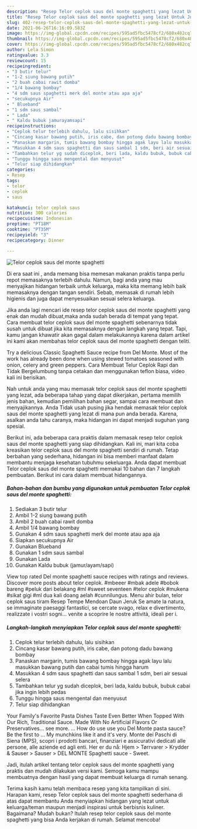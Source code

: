 ```yaml
---
description: "Resep Telor ceplok saus del monte spaghetti yang lezat Untuk Jualan"
title: "Resep Telor ceplok saus del monte spaghetti yang lezat Untuk Jualan"
slug: 402-resep-telor-ceplok-saus-del-monte-spaghetti-yang-lezat-untuk-jualan
date: 2021-06-26T16:16:09.583Z
image: https://img-global.cpcdn.com/recipes/595ad5fbc5478cf2/680x482cq70/telor-ceplok-saus-del-monte-spaghetti-foto-resep-utama.jpg
thumbnail: https://img-global.cpcdn.com/recipes/595ad5fbc5478cf2/680x482cq70/telor-ceplok-saus-del-monte-spaghetti-foto-resep-utama.jpg
cover: https://img-global.cpcdn.com/recipes/595ad5fbc5478cf2/680x482cq70/telor-ceplok-saus-del-monte-spaghetti-foto-resep-utama.jpg
author: Lela Simon
ratingvalue: 3.3
reviewcount: 15
recipeingredient:
- "3 butir telur"
- "1-2 siung bawang putih"
- "2 buah cabai rawit domba"
- "1/4 bawang bombay"
- "4 sdm saus spaghetti merk del monte atau apa aja"
- "secukupnya Air"
- " Blueband"
- "1 sdm saus sambal"
- " Lada"
- " Kaldu bubuk jamurayamsapi"
recipeinstructions:
- "Ceplok telur terlebih dahulu, lalu sisihkan"
- "Cincang kasar bawang putih, iris cabe, dan potong dadu bawang bombay"
- "Panaskan margarin, tumis bawang bombay hingga agak layu lalu masukkan bawang putih dan cabai tumis hingga harum"
- "Masukkan 4 sdm saus spaghetti dan saus sambal 1 sdm, beri air sesuai selera"
- "Tambahkan telur yg sudah diceplok, beri lada, kaldu bubuk, bubuk cabai jika ingin lebih pedas"
- "Tunggu hingga saus mengental dan menyusut"
- "Telur siap dihidangkan"
categories:
- Resep
tags:
- telor
- ceplok
- saus

katakunci: telor ceplok saus 
nutrition: 300 calories
recipecuisine: Indonesian
preptime: "PT18M"
cooktime: "PT35M"
recipeyield: "3"
recipecategory: Dinner

---
```



![Telor ceplok saus del monte spaghetti](https://img-global.cpcdn.com/recipes/595ad5fbc5478cf2/680x482cq70/telor-ceplok-saus-del-monte-spaghetti-foto-resep-utama.jpg)

Di era  saat ini , anda memang bisa memesan makanan praktis tanpa perlu repot memasaknya terlebih dahulu. Namun, bagi anda yang mau menyajikan hidangan terbaik untuk keluarga, maka kita memang lebih baik memasaknya dengan tangan sendiri. Sebab, memasak di rumah lebih higienis dan juga dapat menyesuaikan sesuai selera keluarga.

Jika anda lagi mencari ide resep telor ceplok saus del monte spaghetti yang enak dan mudah dibuat,maka anda sudah berada di tempat yang tepat. Cara membuat telor ceplok saus del monte spaghetti  sebenarnya tidak susah untuk dibuat jika kita memasaknya dengan langkah yang tepat. Tapi, kamu jangan khawatir akan gagal dalam melakukannya 
karena dalam artikel ini kami akan membahas telor ceplok saus del monte spaghetti dengan teliti.  

Try a delicious Classic Spaghetti Sauce recipe from Del Monte. Most of the work has already been done when using stewed tomatoes seasoned with onion, celery and green peppers. Cara Membuat Telur Ceplok Rapi dan Tidak Bergelumbung tanpa cetakan dan menggunakan teflon biasa, video kali ini berisikan.

Nah untuk anda yang mau memasak telor ceplok saus del monte spaghetti yang lezat, ada beberapa tahap yang dapat dikerjakan, pertama memilih jenis bahan, kemudian pemilihan bahan segar, sampai cara membuat dan menyajikannya. Anda Tidak usah pusing jika hendak memasak telor ceplok saus del monte spaghetti yang lezat di mana pun anda berada. Karena, asalkan anda  tahu caranya, maka hidangan ini dapat menjadi suguhan yang spesial.

Berikut ini, ada beberapa cara praktis  dalam memasak resep telor ceplok saus del monte spaghetti yang siap dihidangkan. Kali ini, mari kita coba kreasikan telor ceplok saus del monte spaghetti sendiri di rumah. Tetap berbahan yang sederhana, hidangan ini bisa memberi manfaat dalam membantu menjaga kesehatan tubuhmu sekeluarga. Anda dapat membuat Telor ceplok saus del monte spaghetti memakai 10 bahan dan 7 langkah pembuatan. Berikut ini cara dalam membuat hidangannya.

<!--inarticleads1-->

##### Bahan-bahan dan bumbu yang digunakan untuk pembuatan Telor ceplok saus del monte spaghetti:

1. Sediakan 3 butir telur
1. Ambil 1-2 siung bawang putih
1. Ambil 2 buah cabai rawit domba
1. Ambil 1/4 bawang bombay
1. Gunakan 4 sdm saus spaghetti merk del monte atau apa aja
1. Siapkan secukupnya Air
1. Gunakan  Blueband
1. Gunakan 1 sdm saus sambal
1. Gunakan  Lada
1. Gunakan  Kaldu bubuk (jamur/ayam/sapi)


View top rated Del monte spaghetti sauce recipes with ratings and reviews. Discover more posts about telor ceplok. #mbeeer #mbak adele #bobok bareng #peluk dari belakang #ml #sweet seventeen #telor ceplok #mukena #sikat gigi #ml dua kali doang aelah #cunnilungus. Menu ahir bulan, telor ceplok saus tiram Resep Tempe Mendoan Daun Jeruk Se amate la natura, se immaginate paesaggi fantastici, se cercate svago, relax e divertimento, realizzate i vostri sogni… venite a scoprire le nostre attività, ideali per i. 

<!--inarticleads2-->

##### Langkah-langkah menyiapkan Telor ceplok saus del monte spaghetti:

1. Ceplok telur terlebih dahulu, lalu sisihkan
1. Cincang kasar bawang putih, iris cabe, dan potong dadu bawang bombay
1. Panaskan margarin, tumis bawang bombay hingga agak layu lalu masukkan bawang putih dan cabai tumis hingga harum
1. Masukkan 4 sdm saus spaghetti dan saus sambal 1 sdm, beri air sesuai selera
1. Tambahkan telur yg sudah diceplok, beri lada, kaldu bubuk, bubuk cabai jika ingin lebih pedas
1. Tunggu hingga saus mengental dan menyusut
1. Telur siap dihidangkan


Your Family&#39;s Favorite Pasta Dishes Taste Even Better When Topped With Our Rich, Traditional Sauce. Made With No Artificial Flavors Or Preservatives… see more. … How do use use you Del Monte pasta sauce? Be the first to … My munchkins like it and it&#39;s very. Monte dei Paschi di Siena (MPS), scopri i prodotti bancari, finanziari e assicurativi dedicati alle persone, alle aziende ed agli enti. Her er du nå: Hjem &gt; Tørrvarer &gt; Krydder &amp; Sauser &gt; Sauser &gt; DEL MONTE Spaghetti sauce - Sweet. 

Jadi, itulah artikel tentang  telor ceplok saus del monte spaghetti  yang praktis dan mudah dilakukan versi kami. Semoga kamu mampu membuatnya dengan hasil yang dapat membuat keluarga di rumah senang. 

Terima kasih kamu telah membaca resep yang kita tampilkan di sini. Harapan kami, resep  Telor ceplok saus del monte spaghetti sederhana di atas dapat membantu Anda menyiapkan hidangan yang lezat untuk keluarga/teman maupun menjadi inspirasi untuk berbisnis kuliner. Bagaimana? Mudah bukan? Itulah resep telor ceplok saus del monte spaghetti yang bisa Anda kerjakan di rumah. Selamat mencoba!

